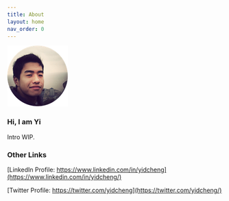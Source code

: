 ```yaml
---
title: About
layout: home
nav_order: 0
---
```

![](resources/profile-circular.png)



### Hi, I am Yi

Intro WIP.

### Other Links

[LinkedIn Profile: https://www.linkedin.com/in/yidcheng](https://www.linkedin.com/in/yidcheng/)

[Twitter Profile: https://twitter.com/yidcheng](https://twitter.com/yidcheng/)

